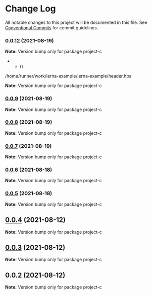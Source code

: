 # Change Log

All notable changes to this project will be documented in this file.
See [Conventional Commits](https://conventionalcommits.org) for commit guidelines.

### [0.0.12](https://github.com/oqx/lerna-example/compare/project-c@0.0.11...project-c@0.0.12) (2021-08-19)

**Note:** Version bump only for package project-c





* 
    *  ([](https://github.com/oqx/lerna-example/commit/))




/home/runner/work/lerna-example/lerna-example/header.hbs

**Note:** Version bump only for package project-c





### [0.0.9](https://github.com/oqx/lerna-example/compare/project-c@0.0.8...project-c@0.0.9) (2021-08-19)

**Note:** Version bump only for package project-c





### [0.0.8](https://github.com/oqx/lerna-example/compare/project-c@0.0.7...project-c@0.0.8) (2021-08-19)

**Note:** Version bump only for package project-c





### [0.0.7](https://github.com/oqx/lerna-example/compare/project-c@0.0.6...project-c@0.0.7) (2021-08-19)

**Note:** Version bump only for package project-c





### [0.0.6](https://github.com/oqx/lerna-example/compare/project-c@0.0.5...project-c@0.0.6) (2021-08-18)

**Note:** Version bump only for package project-c





### [0.0.5](https://github.com/oqx/lerna-example/compare/project-c@0.0.4...project-c@0.0.5) (2021-08-18)

**Note:** Version bump only for package project-c





## [0.0.4](https://github.com/oqx/lerna-example/compare/project-c@0.0.3...project-c@0.0.4) (2021-08-12)

**Note:** Version bump only for package project-c





## [0.0.3](https://github.com/oqx/lerna-example/compare/project-c@0.0.2...project-c@0.0.3) (2021-08-12)

**Note:** Version bump only for package project-c





## 0.0.2 (2021-08-12)

**Note:** Version bump only for package project-c
